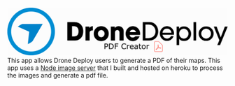 ![Alt text](ddPdfAppLogo.png?raw=true)
This app allows Drone Deploy users to generate a PDF of their maps. This app uses a [Node image server](https://github.com/ffsommers/Drone-Deploy-Image-Server) that I built and hosted on heroku to process the images and generate a pdf file.
